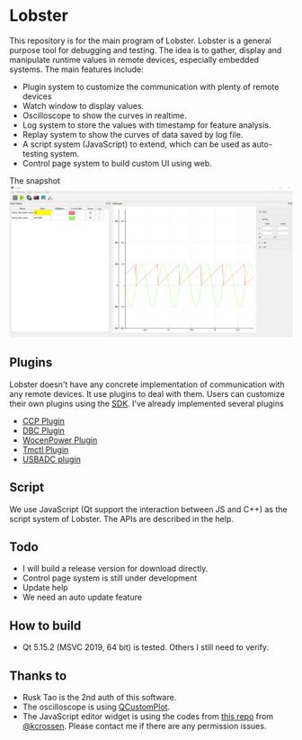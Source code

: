 # Lobster

This repository is for the main program of Lobster. Lobster is a general purpose tool for debugging and testing. The idea is to gather, display and manipulate runtime values in remote devices, especially embedded systems. The main features include:
- Plugin system to customize the communication with plenty of remote devices
- Watch window to display values.
- Oscilloscope to show the curves in realtime.
- Log system to store the values with timestamp for feature analysis.
- Replay system to show the curves of data saved by log file.
- A script system (JavaScript) to extend, which can be used as auto-testing system.
- Control page system to build custom UI using web.

The snapshot
![avatar](https://raw.githubusercontent.com/lotusczp/images/main/snapshot_lobster.png)


## Plugins
Lobster doesn't have any concrete implementation of communication with any remote devices. It use plugins to deal with them. Users can customize their own plugins using the [SDK](https://github.com/lotusczp/Lobster-SDK). I've already implemented several plugins
- [CCP Plugin](https://github.com/lotusczp/CCP-Plugin)
- [DBC Plugin](https://github.com/lotusczp/DBC-Plugin)
- [WocenPower Plugin](https://github.com/lotusczp/WocenPower-Plugin)
- [Tmctl Plugin](https://github.com/lotusczp/Tmctl-Plugin)
- [USBADC plugin](https://github.com/lotusczp/USBADC-plugin)

## Script
We use JavaScript (Qt support the interaction between JS and C++) as the script system of Lobster. The APIs are described in the help.

## Todo
- I will build a release version for download directly.
- Control page system is still under development
- Update help
- We need an auto update feature

## How to build
- Qt 5.15.2 (MSVC 2019, 64 bit) is tested. Others I still need to verify.

## Thanks to 
- Rusk Tao is the 2nd auth of this software.
- The oscilloscope is using [QCustomPlot](https://www.qcustomplot.com/).
- The JavaScript editor widget is using the codes from [this repo](https://github.com/kcrossen/Qt5.6-JavaScript-Editor-Widget) from [@kcrossen](https://github.com/kcrossen). Please contact me if there are any permission issues.